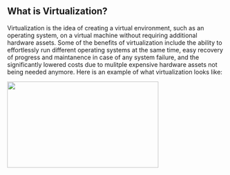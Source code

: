 ## What is Virtualization?

Virtualization is the idea of creating a virtual environment, such as an operating system, on a virtual machine without requiring additional hardware assets. Some of the benefits of virtualization include the ability to effortlessly run different operating systems at the same time, easy recovery of progress and maintanence in case of any system failure, and the significantly lowered costs due to mulitple expensive hardware assets not being needed anymore.
Here is an example of what virtualization looks like: 

<img src="https://www.cloudmanagementinsider.com/wp-content/uploads/2019/09/virtualization-daigram-696x702.jpg" width="350" height="200"/>
